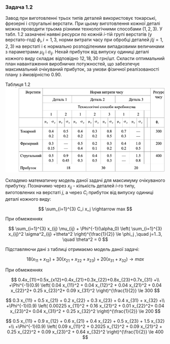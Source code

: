### Задача 1.2

Завод при виготовленні трьох типів деталей використовує токарські, фрезерні і стругальні верстати. При цьому виготовлення кожної деталі можна проводити трьома різними технологічними способами $(1, 2, 3)$. У табл. 1.2 зазначені наявні ресурси по кожній $i$-тій групі верстатів (у верстато-год) $\phi_i, i=1,3$, норми витрати часу при обробці деталей $j (j=1, 2, 3)$ на верстаті і є нормально розподіленими випадковими величинами з параметрами  $\mu_{ij}$ і $\sigma_{ij}$. Нехай прибуток від випуску одиниці деталі кожного виду складає відповідно $12, 18, 30$ грн/шт. 
Скласти оптимальний план навантаження виробничих потужностей, що забезпечує максимальний очікуваний прибуток, за умови фізичної реалізованості плану з ймовірністю 0.90.

Таблиця 1.2
![](./img.png)

Складемо математичну модель даної задачі для максимуму очікуваного прибутку.
Позначимо через $x_{ij}$ - кількість деталей $i$-го типу, виготовлених на верстаті $j$,
а через $C_i$ прибуток від випуску одиниці деталі кожного виду:

$$  \sum_{i=1}^{3} C_i x_j \rightarrow max $$


При обмеженнях

$$  \sum_{i=1}^{3} x_{ij} \mu_{ij} + \Phi^{-1}(\alpha_0) \left( \sum_{i=1}^{3} x_{ij}^2 \sigma^2_{ij} +\theta^2 \right)^{\frac{1}{2}} \le \phi_j ,\quad j=1..3, \quad \theta^2 = 0
$$

Підставляючи дані з таблиці отримаємо модель даної задачі:

$$ 18(x_{11}+x_{12}) + 30(x_{21}+x_{22}+x_{23}) + 20(x_{31}+x_{32}) \rightarrow max
$$

При обмеженнях

$$ 0.4x_{11}+0.5x_{x12}+0.4x_{21}+0.3x_{22}+0.8x_{23}+0.7x_{31} +\\
+\Phi^{-1}(0.9) \left(  
0.04 x_{11}^2 + 0.04 x_{12}^2 + 0.04 x_{21}^2 + 0.04 x_{22}^2+ 0.25 x_{23}^2+ 0.09 x_{31}^2
\right)^{\frac{1}{2}} \le 300
$$


$$ 0.3 x_{11} + 0.5 x_{21} + 0.2 x_{22} + 0.3 x_{23} + 0.4 x_{31} + x_{32} +\\
+\Phi^{-1}(0.9) \left(  
0.00225 x_{11}^2 + 0.16 x_{21}^2 + 0.01 x_{22}^2+ 0.04 x_{23}^2+ 0.04 x_{31}^2 + 0.25 x_{32}^2
\right)^{\frac{1}{2}} \le 200
$$


$$ 0.5 x_{11} + 0.9 x_{12} + 0.6 x_{21} + 0.4 x_{22} + 0.5 x_{23} + 1.5 x_{32} +\\
+\Phi^{-1}(0.9) \left(  
0.09 x_{11}^2 + 0.2025 x_{12}^2 + 0.09 x_{21}^2 + 0.25 x_{22}^2 + 0.09 x_{23}^2 + 0.64 x_{32}^2
\right)^{\frac{1}{2}} \le 400
$$